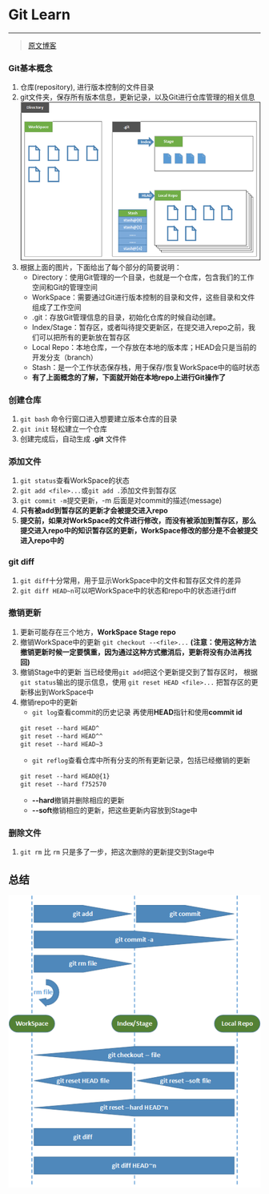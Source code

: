 # Git Learn
***
> [原文博客](http://www.cnblogs.com/wilber2013/p/4189920.html)

### Git基本概念 
1. 仓库(repository), 进行版本控制的文件目录
2. git文件夹，保存所有版本信息，更新记录，以及Git进行仓库管理的相关信息
![gitrepo](./img/repo.png)
3. 根据上面的图片，下面给出了每个部分的简要说明：
	- Directory：使用Git管理的一个目录，也就是一个仓库，包含我们的工作空间和Git的管理空间
	- WorkSpace：需要通过Git进行版本控制的目录和文件，这些目录和文件组成了工作空间
	- .git：存放Git管理信息的目录，初始化仓库的时候自动创建。
	- Index/Stage：暂存区，或者叫待提交更新区，在提交进入repo之前，我们可以把所有的更新放在暂存区
	- Local Repo：本地仓库，一个存放在本地的版本库；HEAD会只是当前的开发分支（branch）
	- Stash：是一个工作状态保存栈，用于保存/恢复WorkSpace中的临时状态
	- **有了上面概念的了解，下面就开始在本地repo上进行Git操作了**

### 创建仓库
1. `git bash` 命令行窗口进入想要建立版本仓库的目录
2. `git init` 轻松建立一个仓库
3. 创建完成后，自动生成 **.git** 文件件

### 添加文件
1. `git status`查看WorkSpace的状态
2. `git add <file>...`或`git add .`添加文件到暂存区
3. `git commit -m`提交更新，-m 后面是对commit的描述(message)
4. **只有被add到暂存区的更新才会被提交进入repo**
5. **提交前，如果对WorkSpace的文件进行修改，而没有被添加到暂存区，那么提交进入repo中的知识暂存区的更新，WorkSpace修改的部分是不会被提交进入repo中的**

### git diff
1. `git diff`十分常用，用于显示WorkSpace中的文件和暂存区文件的差异
2. `git diff HEAD~n`可以吧WorkSpace中的状态和repo中的状态进行diff

### 撤销更新
1. 更新可能存在三个地方，**WorkSpace Stage repo**
2. 撤销WorkSpace中的更新 `git checkout --<file>...` **(注意：使用这种方法撤销更新时候一定要慎重，因为通过这种方式撤消后，更新将没有办法再找回)**
3. 撤销Stage中的更新 当已经使用`git add`把这个更新提交到了暂存区时， 根据`git status`输出的提示信息，使用 `git reset HEAD <file>...` 把暂存区的更新移出到WorkSpace中
4. 撤销repo中的更新 
	- `git log`查看commit的历史记录 再使用**HEAD**指针和使用**commit id** 
	```
	git reset --hard HEAD^
	git reset --hard HEAD^^
	git reset --hard HEAD~3
	```
	- `git reflog`查看仓库中所有分支的所有更新记录，包括已经撤销的更新
	```
	git reset --hard HEAD@{1}
	git reset --hard f752570
	```
	- **--hard**撤销并删除相应的更新
	- **--soft**撤销相应的更新，把这些更新内容放到Stage中

### 删除文件
1. `git rm` 比 `rm` 只是多了一步，把这次删除的更新提交到Stage中

## 总结
![](./img/summary.png)
